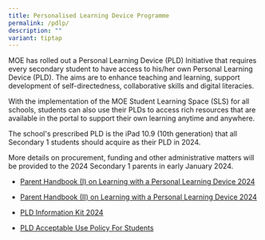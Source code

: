 ```yaml
---
title: Personalised Learning Device Programme
permalink: /pdlp/
description: ""
variant: tiptap
---
```

<p>MOE has rolled out a Personal Learning Device (PLD) Initiative that requires
every secondary student to have access to his/her own Personal Learning
Device (PLD). The aims are to enhance teaching and learning, support development
of self-directedness, collaborative skills and digital literacies.</p>
<p>With the implementation of the MOE Student Learning Space (SLS) for all
schools, students can also use their PLDs to access rich resources that
are available in the portal to support their own learning anytime and anywhere.</p>
<p>The school's prescribed PLD is the iPad 10.9 (10th generation) that all
Secondary 1 students should acquire as their PLD in 2024.&nbsp;</p>
<p>More details on procurement, funding and other administrative matters
will be provided to the 2024 Secondary 1 parents in early January 2024.</p>
<ul data-tight="true" class="tight">
<li>
<p><a href="/files/IP2%20-%20Parent%20Handbook%20(I)%20on%20Learning%20with%20a%20PLD_2023.pdf" rel="noopener noreferrer nofollow" target="_blank">Parent Handbook (I) on Learning with a Personal Learning Device 2024</a>
</p>
</li>
<li>
<p><a href="/files/Parent%20Handbook%20II%20on%20Learning%20with%20a%20PLD.pdf" rel="noopener noreferrer nofollow" target="_blank">Parent Handbook (II) on Learning with a Personal Learning Device 2024</a>
</p>
</li>
<li>
<p><a href="/files/2024/Student_Device_Information_Kit_2024.pdf" rel="noopener noreferrer nofollow" target="_blank">PLD Information Kit 2024</a>
</p>
</li>
<li>
<p><a href="/files/2024/CBSS_AUP_2_Feb_2024.pdf" rel="noopener noreferrer nofollow" target="_blank">PLD Acceptable Use Policy For Students</a>
</p>
</li>
</ul>
<p></p>